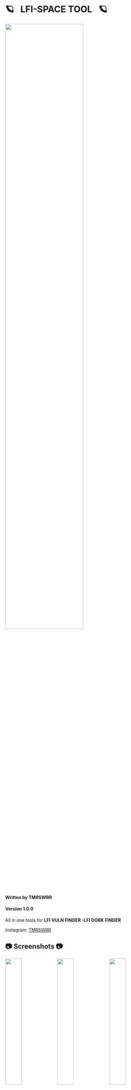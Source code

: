    # 🪐  &nbsp;  LFI-SPACE TOOL  &nbsp;  🪐

<img src="https://i.imgur.com/KuLbSJP.png" width="70%"></img>



#### Written by TMRSWRR 
#### Version 1.0.0
All in one tools for **LFI VULN FINDER -LFI DORK FINDER**

Instagram: [TMRSWRR](https://www.instagram.com/tmrswrr/)
##  :camera: Screenshots  :camera:

<img src="https://i.imgur.com/Hzr41Hm.jpg" width="32%"></img>
<img src="https://i.imgur.com/FeHo1Og.jpg" width="32%"></img>
<img src="https://i.imgur.com/CRuf1l2.png" width="32%"></img>

## 👇 💫  How to use  💫 👇

[![How to use](https://i.imgur.com/ybDgF57.png)](https://youtu.be/rpcGqwZU2As)

## 📒 Read Me 📒

LFI Space is a robust and efficient tool designed to detect Local File Inclusion (LFI) vulnerabilities in web applications. This tool simplifies the process of identifying potential security flaws by leveraging two distinct scanning methods: Google Dork Search and Targeted URL Scan. With its comprehensive approach, LFI Space assists security professionals, penetration testers, and ethical hackers in assessing the security posture of web applications.

The Google Dork Search functionality within LFI Space harnesses the power of the Google search engine to identify web pages that may be susceptible to LFI attacks. By employing carefully crafted Google dorks, the tool retrieves search results that are likely to contain vulnerable pages. These dorks are specific queries designed to target common LFI vulnerability patterns in web applications. LFI Space then analyzes the responses from these pages, meticulously examining the content to identify any signs of LFI vulnerabilities. This approach allows for a broad and automated search, rapidly surfacing potential targets for further investigation.

Additionally, LFI Space provides a Targeted URL Scan feature, enabling users to manually input a list of specific URLs for scanning. This functionality allows for a more focused approach, enabling security professionals to assess particular web applications or pages of interest. By scanning each URL individually, LFI Space thoroughly inspects the target web pages for any signs of LFI vulnerabilities. This targeted approach provides flexibility and precision in identifying potential security weaknesses.

It is important to note that LFI Space is intended for responsible and authorized use, such as security testing, vulnerability assessments, or penetration testing, with proper consent and legal permissions. It is crucial to adhere to ethical guidelines and respect the privacy and security of targeted systems.

In conclusion, LFI Space is a powerful tool that combines Google Dork Search and Targeted URL Scan functionalities to detect Local File Inclusion vulnerabilities in web applications. By automating the search for potentially vulnerable pages and providing the ability to scan specific URLs, LFI Space empowers security professionals to identify LFI vulnerabilities effectively. With its user-friendly interface and comprehensive scanning capabilities, LFI Space is an invaluable asset for enhancing the security posture of web applications.

* Google Dork Search: The tool queries Google search engine to find web pages that may be vulnerable to LFI attacks based on certain Google dorks. It then analyzes the responses of these pages to determine if any LFI vulnerabilities exist.

* Targeted URL Scan: The tool accepts a list of URLs as input and scans each URL for LFI vulnerabilities.

# LFI Find Dork

```
inurl:/filedown.php?file=
inurl:/news.php?include=
inurl:/view/lang/index.php?page=?page=
inurl:/shared/help.php?page=
inurl:/include/footer.inc.php?_AMLconfig[cfg_serverpath]=
inurl:/squirrelcart/cart_content.php?cart_isp_root=
inurl:index2.php?to=
inurl:index.php?load=
inurl:home.php?pagina=
/surveys/survey.inc.php?path=
index.php?body=
/classes/adodbt/sql.php?classes_dir=
enc/content.php?Home_Path=
```
*This dork list in lfi2.txt file

##  :cd: Installation  :cd:
### Installation with requirements.txt

```bash
git clone https://github.com/capture0x/Lfi-Space/
cd Lfi-Space
pip3 install -r requirements.txt
```

## Usage

```bash
python3 lfi.py
```

## Bugs and enhancements

For bug reports or enhancements, please open an [issue](https://github.com/capture0x/Lfi-Space/issues) here.


**Copyright 2023**
